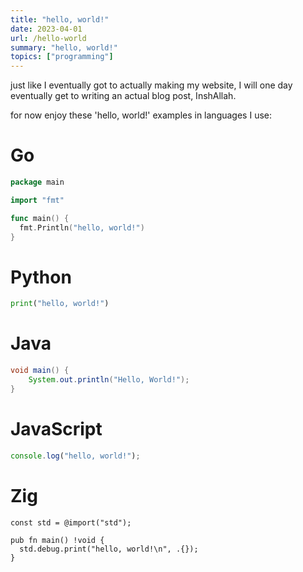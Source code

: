 ```yaml
---
title: "hello, world!"
date: 2023-04-01
url: /hello-world
summary: "hello, world!"
topics: ["programming"]
---
```


just like I eventually got to actually making my website,
I will one day eventually get to writing an actual blog post, InshAllah.

for now enjoy these 'hello, world!' examples in languages I use:

# Go

```go
package main

import "fmt"

func main() {
  fmt.Println("hello, world!")
}
```

# Python

```py
print("hello, world!")
```

# Java

```java
void main() { 
	System.out.println("Hello, World!");
}
```

# JavaScript

```js
console.log("hello, world!");
```

# Zig

```zig
const std = @import("std");

pub fn main() !void {
  std.debug.print("hello, world!\n", .{});
}
```
